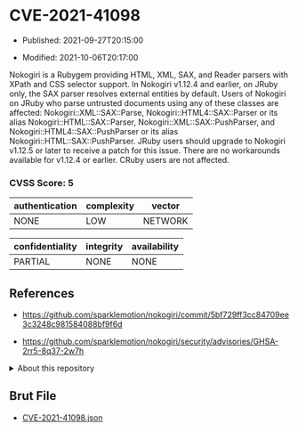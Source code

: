 # CVE-2021-41098

- Published: 2021-09-27T20:15:00

- Modified: 2021-10-06T20:17:00

Nokogiri is a Rubygem providing HTML, XML, SAX, and Reader parsers with XPath and CSS selector support. In Nokogiri v1.12.4 and earlier, on JRuby only, the SAX parser resolves external entities by default. Users of Nokogiri on JRuby who parse untrusted documents using any of these classes are affected: Nokogiri::XML::SAX::Parse, Nokogiri::HTML4::SAX::Parser or its alias Nokogiri::HTML::SAX::Parser, Nokogiri::XML::SAX::PushParser, and Nokogiri::HTML4::SAX::PushParser or its alias Nokogiri::HTML::SAX::PushParser. JRuby users should upgrade to Nokogiri v1.12.5 or later to receive a patch for this issue. There are no workarounds available for v1.12.4 or earlier. CRuby users are not affected.

### CVSS Score: **5**

| authentication | complexity | vector |
| --- | --- | --- |
| NONE | LOW | NETWORK |

| confidentiality | integrity | availability |
| --- | --- | --- |
| PARTIAL | NONE | NONE |

## References

* https://github.com/sparklemotion/nokogiri/commit/5bf729ff3cc84709ee3c3248c981584088bf9f6d

* https://github.com/sparklemotion/nokogiri/security/advisories/GHSA-2rr5-8q37-2w7h

<details>
<summary>About this repository</summary> 

  This repository is part of the project [Live Hack CVE](https://github.com/Live-Hack-CVE). Main website can be found [www.live-hack.org](https://www.live-hack.org) 
  
  Made by [Sn0wAlice](https://github.com/Sn0wAlice) for the people that care about security and need to have a feed of the latest CVEs. Hope you enjoy it, don't forget to star the repo and follow me on [Twitter](https://twitter.com/Sn0wAlice) and [Github](https://github.com/Sn0wAlice). And that is my [personnal website](https://www.alice-snow.me/)

  - [Home Page](https://github.com/Live-Hack-CVE)
  - [Framework](https://github.com/Live-Hack-CVE/cve-framework)
  - [CVE database](https://github.com/Live-Hack-CVE/full_database)
  - [Changelog](https://github.com/Live-Hack-CVE/Changelog)
</details>

## Brut File

* [CVE-2021-41098.json](https://raw.githubusercontent.com/Live-Hack-CVE/full_database/main/cves/2021/CVE-2021-41098.json)

